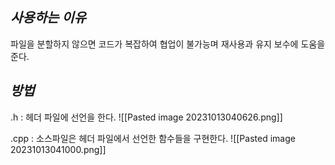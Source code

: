 
## *사용하는 이유*
파일을 분할하지 않으면 코드가 복잡하여 협업이 불가능며 재사용과 유지 보수에 도움을 준다. 


## *방법*

 .h : 헤더 파일에 선언을 한다.
![[Pasted image 20231013040626.png]]

.cpp : 소스파일은 헤더  파일에서 선언한 함수들을 구현한다.
![[Pasted image 20231013041000.png]]
